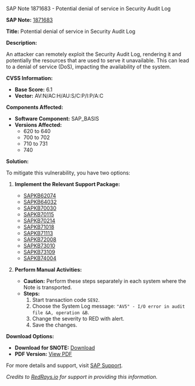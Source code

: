SAP Note 1871683 - Potential denial of service in Security Audit Log

**SAP Note:** [1871683](https://notesdownloads.sap.com/note/0040000011064282017)

**Title:** Potential denial of service in Security Audit Log

**Description:**

An attacker can remotely exploit the Security Audit Log, rendering it and potentially the resources that are used to serve it unavailable. This can lead to a denial of service (DoS), impacting the availability of the system.

**CVSS Information:**

- **Base Score:** 6.1
- **Vector:** AV:N/AC:H/AU:S/C:P/I:P/A:C

**Components Affected:**

- **Software Component:** SAP_BASIS
- **Versions Affected:**
  - 620 to 640
  - 700 to 702
  - 710 to 731
  - 740

**Solution:**

To mitigate this vulnerability, you have two options:

1. **Implement the Relevant Support Package:**
   - [SAPKB62074](https://me.sap.com/supportpackage/SAPKB62074)
   - [SAPKB64032](https://me.sap.com/supportpackage/SAPKB64032)
   - [SAPKB70030](https://me.sap.com/supportpackage/SAPKB70030)
   - [SAPKB70115](https://me.sap.com/supportpackage/SAPKB70115)
   - [SAPKB70214](https://me.sap.com/supportpackage/SAPKB70214)
   - [SAPKB71018](https://me.sap.com/supportpackage/SAPKB71018)
   - [SAPKB71113](https://me.sap.com/supportpackage/SAPKB71113)
   - [SAPKB72008](https://me.sap.com/supportpackage/SAPKB72008)
   - [SAPKB73010](https://me.sap.com/supportpackage/SAPKB73010)
   - [SAPKB73109](https://me.sap.com/supportpackage/SAPKB73109)
   - [SAPKB74004](https://me.sap.com/supportpackage/SAPKB74004)

2. **Perform Manual Activities:**
   - **Caution:** Perform these steps separately in each system where the Note is transported.
   - **Steps:**
     1. Start transaction code `SE92`.
     2. Choose the System Log message: `"AV5" - I/O error in audit file &A, operation &B`.
     3. Change the severity to RED with alert.
     4. Save the changes.

**Download Options:**

- **Download for SNOTE:** [Download](https://notesdownloads.sap.com/note/0040000011064282017)
- **PDF Version:** [View PDF](https://userapps.support.sap.com/sap/support/sfm/notes/print/0001871683?language=en-US&token=3476B0654494008EF4B0A82AA0A0DF74)

For more details and support, visit [SAP Support](https://me.sap.com/).

*Credits to [RedRays.io](https://redrays.io) for support in providing this information.*